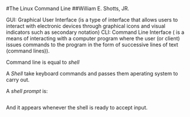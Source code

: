 #The Linux Command Line
##William E. Shotts, JR.

GUI: Graphical User Interface (is a type of interface that allows users to interact with electronic devices through graphical icons and visual indicators such as secondary notation)
CLI: Command Line Interface ( is a means of interacting with a computer program where the user (or client) issues commands to the program in the form of successive lines of text (command lines)).

Command line is equal to *shell*

A *Shell* take keyboard commands and passes them  aperating system to carry out.

A *shell prompt* is:
```  [me@linuxbox ~]$
```
And it appears whenever the shell is ready
to accept input.
